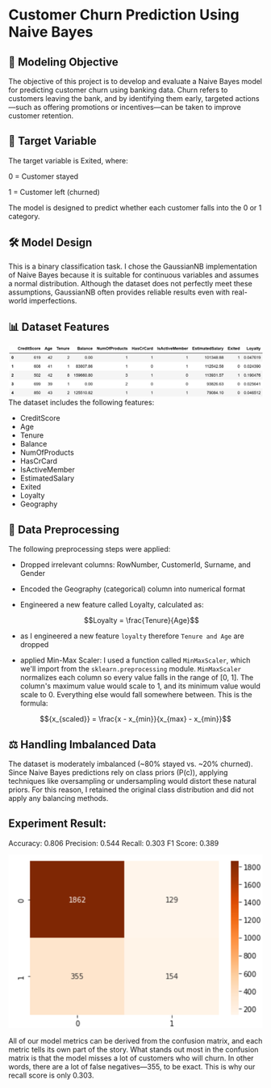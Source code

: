 # Customer Churn Prediction Using Naive Bayes

## 🎯 Modeling Objective
The objective of this project is to develop and evaluate a Naive Bayes model for predicting customer churn using banking data.
Churn refers to customers leaving the bank, and by identifying them early, targeted actions—such as offering promotions or incentives—can be taken to improve customer retention.

## 🎯 Target Variable
The target variable is Exited, where:

0 = Customer stayed

1 = Customer left (churned)

The model is designed to predict whether each customer falls into the 0 or 1 category.

## 🛠️ Model Design
This is a binary classification task.
I chose the GaussianNB implementation of Naive Bayes because it is suitable for continuous variables and assumes a normal distribution.
Although the dataset does not perfectly meet these assumptions, GaussianNB often provides reliable results even with real-world imperfections.

## 📊 Dataset Features
![Diagram](images/dataset_preview.png)
The dataset includes the following features:
* CreditScore
* Age
* Tenure
* Balance
* NumOfProducts
* HasCrCard
* IsActiveMember
* EstimatedSalary
* Exited
* Loyalty
* Geography

## 🧹 Data Preprocessing
The following preprocessing steps were applied:

* Dropped irrelevant columns: RowNumber, CustomerId, Surname, and Gender
* Encoded the Geography (categorical) column into numerical format
* Engineered a new feature called Loyalty, calculated as:

  $$Loyalty = \frac{Tenure}{Age}$$

* as I engineered a new feature `loyalty` therefore `Tenure and Age` are dropped

* applied Min-Max Scaler:
I used a function called `MinMaxScaler`, which we'll import from the `sklearn.preprocessing` module. `MinMaxScaler` normalizes each column so every value falls in the range of [0, 1]. The column's maximum value would scale to 1, and its minimum value would scale to 0. Everything else would fall somewhere between. This is the formula:

$${x_{scaled}} = \frac{x - x_{min}}{x_{max} - x_{min}}$$ 

## ⚖️ Handling Imbalanced Data
The dataset is moderately imbalanced (~80% stayed vs. ~20% churned).
Since Naive Bayes predictions rely on class priors (P(c)), applying techniques like oversampling or undersampling would distort these natural priors.
For this reason, I retained the original class distribution and did not apply any balancing methods.

## Experiment Result:
Accuracy: 0.806
Precision: 0.544
Recall: 0.303
F1 Score: 0.389

![Diagram](images/cm.png)

All of our model metrics can be derived from the confusion matrix, and each metric tells its own part of the story. What stands out most in the confusion matrix is that the model misses a lot of customers who will churn. In other words, there are a lot of false negatives—355, to be exact. This is why our recall score is only 0.303.

